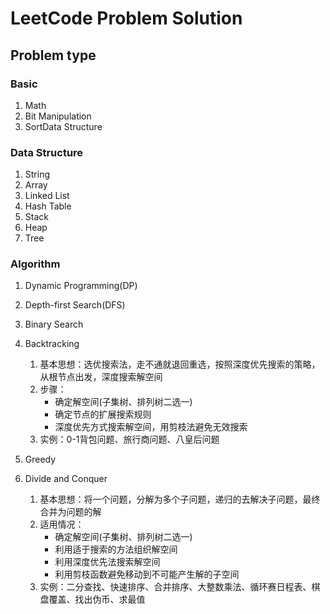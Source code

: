 # LeetCode Problem Solution

## Problem type

### Basic

1. Math
1. Bit Manipulation
1. SortData Structure

### Data Structure

1. String
1. Array
1. Linked List
1. Hash Table
1. Stack
1. Heap
1. Tree

### Algorithm

1. Dynamic Programming(DP)
1. Depth-first Search(DFS)
1. Binary Search
1. Backtracking
    1. 基本思想：选优搜索法，走不通就退回重选，按照深度优先搜索的策略，从根节点出发，深度搜索解空间
    1. 步骤：
        * 确定解空间(子集树、排列树二选一)
        * 确定节点的扩展搜索规则
        * 深度优先方式搜索解空间，用剪枝法避免无效搜索
    1. 实例：0-1背包问题、旅行商问题、八皇后问题

1. Greedy

1. Divide and Conquer
    1. 基本思想：将一个问题，分解为多个子问题，递归的去解决子问题，最终合并为问题的解
    1. 适用情况：
        * 确定解空间(子集树、排列树二选一)
        * 利用适于搜索的方法组织解空间
        * 利用深度优先法搜索解空间
        * 利用剪枝函数避免移动到不可能产生解的子空间
    1. 实例：二分查找、快速排序、合并排序、大整数乘法、循环赛日程表、棋盘覆盖、找出伪币、求最值